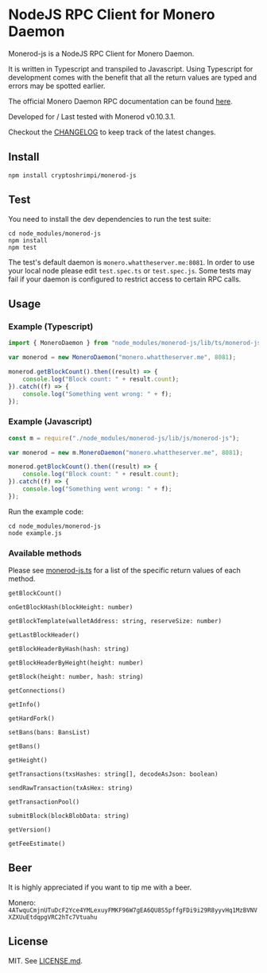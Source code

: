 # NodeJS RPC Client for Monero Daemon

Monerod-js is a NodeJS RPC Client for Monero Daemon. 

It is written in Typescript and transpiled to Javascript. Using Typescript for development comes with the benefit that all the return values are typed and errors may be spotted earlier.

The official Monero Daemon RPC documentation can be found [here](https://getmonero.org/knowledge-base/developer-guides/daemon-rpc).

Developed for / Last tested with Monerod v0.10.3.1. 

Checkout the [CHANGELOG](CHANGELOG.md) to keep track of the latest changes.

## Install
```
npm install cryptoshrimpi/monerod-js
```

## Test
You need to install the dev dependencies to run the test suite:

```
cd node_modules/monerod-js
npm install
npm test
```

The test's default daemon is `monero.whattheserver.me:8081`. In order to use your local node please edit `test.spec.ts` or `test.spec.js`. Some tests may fail if your daemon is configured to restrict access to certain RPC calls.

## Usage

### Example (Typescript)

```typescript
import { MoneroDaemon } from "node_modules/monerod-js/lib/ts/monerod-js";

var monerod = new MoneroDaemon("monero.whattheserver.me", 8081);

monerod.getBlockCount().then((result) => {
    console.log("Block count: " + result.count);
}).catch((f) => {
    console.log("Something went wrong: " + f);
});
```

### Example (Javascript)

```javascript
const m = require("./node_modules/monerod-js/lib/js/monerod-js");

var monerod = new m.MoneroDaemon("monero.whattheserver.me", 8081);

monerod.getBlockCount().then((result) => {
    console.log("Block count: " + result.count);
}).catch((f) => {
    console.log("Something went wrong: " + f);
});
```

Run the example code: 
```
cd node_modules/monerod-js
node example.js
```

### Available methods
Please see [monerod-js.ts](lib/ts/monerod-js.ts) for a list of the specific return values of each method.


```
getBlockCount()

onGetBlockHash(blockHeight: number)

getBlockTemplate(walletAddress: string, reserveSize: number)

getLastBlockHeader()

getBlockHeaderByHash(hash: string)

getBlockHeaderByHeight(height: number)

getBlock(height: number, hash: string)

getConnections()

getInfo()

getHardFork()

setBans(bans: BansList)

getBans()

getHeight()

getTransactions(txsHashes: string[], decodeAsJson: boolean)

sendRawTransaction(txAsHex: string)

getTransactionPool()

submitBlock(blockBlobData: string)

getVersion()

getFeeEstimate()
```

## Beer
It is highly appreciated if you want to tip me with a beer.

Monero: ```4ATwquCmjnUTuDcF2Yce4YMLexuyFMKF96W7gEA6QU8S5pffgFDi9i29R8yyvHq1MzBVNVXZXUuEtdqpgVRC2hTc7Vtuahu```

## License
MIT. See [LICENSE.md](LICENSE.md).